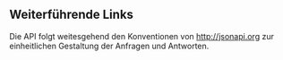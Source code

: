 ## Weiterführende Links

Die API folgt weitesgehend den Konventionen von http://jsonapi.org zur einheitlichen Gestaltung der Anfragen und Antworten.
